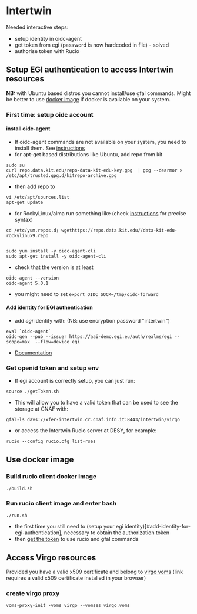 # Intertwin

Needed interactive steps:

- setup identity in oidc-agent
- get token from egi (password is now hardcoded in file) - solved
- authorise token with Rucio


## Setup EGI authentication to access Intertwin resources

**NB:** with Ubuntu based distros you cannot install/use gfal commands. Might be better to use [docker image](#build-rucio-client-image) if docker is available on your system.

### First time: setup oidc account

#### install oidc-agent

- If oidc-agent commands are not available on your system, you need to install them. See [instructions](http://repo.data.kit.edu/) 
- for apt-get based distributions like Ubuntu, add repo from kit
```
sudo su
curl repo.data.kit.edu/repo-data-kit-edu-key.gpg  | gpg --dearmor > /etc/apt/trusted.gpg.d/kitrepo-archive.gpg
```
- then add repo to
```
vi /etc/apt/sources.list
apt-get update
```
- for RockyLinux/alma run something like (check  [instructions](http://repo.data.kit.edu/) for precise syntax)
 ```
cd /etc/yum.repos.d; wgethttps://repo.data.kit.edu//data-kit-edu-rockylinux9.repo
``` 
``` 

sudo yum install -y oidc-agent-cli
sudo apt-get install -y oidc-agent-cli
```
- check that the version is at least
```
oidc-agent --version
oidc-agent 5.0.1
```
- you might need to set ```export OIDC_SOCK=/tmp/oidc-forward```

#### Add identity for EGI authentication

- add *egi* identity with: (NB:  use encryption password "intertwin")
```
eval `oidc-agent`
oidc-gen --pub --issuer https://aai-demo.egi.eu/auth/realms/egi --scope=max  --flow=device egi
```
- [Documentation](https://indigo-dc.gitbook.io/oidc-agent/)

### Get openid token and setup env

- If egi account is correctly setup, you can just run:
```
source ./getToken.sh
```
- This will allow you to have a valid token that can be used to see the storage at CNAF with:
```
gfal-ls davs://xfer-intertwin.cr.cnaf.infn.it:8443/intertwin/virgo
```
- or access the Intertwin Rucio server at DESY, for example:
```
rucio --config rucio.cfg list-rses
```


## Use docker image

### Build rucio client docker image

```
./build.sh
```

### Run rucio client image and enter bash

```
./run.sh
```

- the first time you still need to (setup your egi identity)[#add-identity-for-egi-authentication], necessary to obtain the authorization token
- then [get the token](#get-openid-token-and-setup-env) to use rucio and gfal commands 

## Access Virgo resources

Provided you have a valid x509 certificate and belong to [virgo voms](https://voms.cnaf.infn.it:8443/voms/virgo) (link requires a valid x509 certificate installed in your browser)

### create virgo proxy

```
voms-proxy-init -voms virgo --vomses virgo.voms 
```
